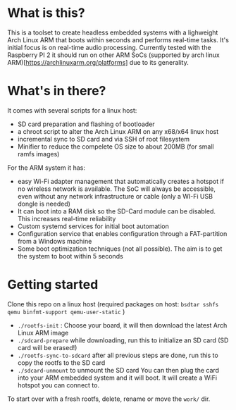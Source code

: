 # What is this?

This is a toolset to create headless embedded systems with a lighweight Arch Linux ARM that boots within seconds and performs real-time tasks.
It's initial focus is on real-time audio processing.
Currently tested with the Raspberry PI 2 it should run on other ARM SoCs (supported by arch linux ARM)[https://archlinuxarm.org/platforms] due to its generality.

# What's in there?
It comes with several scripts for a linux host:
* SD card preparation and flashing of bootloader
* a chroot script to alter the Arch Linux ARM on any x68/x64 linux host
* incremental sync to SD card and via SSH of root filesystem
* Minifier to reduce the compelete OS size to about 200MB (for small ramfs images)

For the ARM system it has:
* easy Wi-Fi adapter management that automatically creates a hotspot if no wireless network is available. The SoC will always be accessible, even without any network infrastructure or cable (only a WI-Fi USB dongle is needed)
* It can boot into a RAM disk so the SD-Card module can be disabled. This increases real-time reliability
* Custom systemd services for initial boot automation
* Configuration service that enables configuration through a FAT-partition from a Windows machine
* Some boot optimization techniques (not all possible). The aim is to get the system to boot within 5 seconds

# Getting started

Clone this repo on a linux host (required packages on host: ```bsdtar sshfs qemu binfmt-support qemu-user-static``` )

* `./rootfs-init` : Choose your board, it will then download the latest Arch Linux ARM image
* `./sdcard-prepare` while downloading, run this to initialize an SD card (SD card will be erased!)
* `./rootfs-sync-to-sdcard` after all previous steps are done, run this to copy the rootfs to the SD card
* `./sdcard-unmount` to unmount the SD card
You can then plug the card into your ARM embedded system and it will boot. It will create a WiFi hotspot you can connect to.

To start over with a fresh rootfs, delete, rename or move the `work/` dir.



